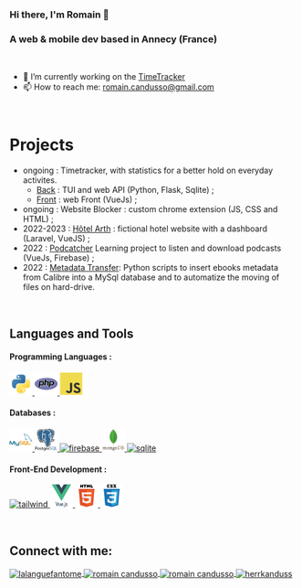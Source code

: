 ### Hi there, I'm Romain 👋</h2>

### A web & mobile dev based in Annecy (France)

<!--
**CandussoR/CandussoR** is a ✨ _special_ ✨ repository because its `README.md` (this file) appears on your GitHub profile.

Here are some ideas to get you started:

- 👯 I’m looking to collaborate on ...
- 🤔 I’m looking for help with ...
- 💬 Ask me about ...
- 📫 How to reach me: ...
- 😄 Pronouns: ...
- ⚡ Fun fact: ...
-->
<br>

- 🔭 I’m currently working on the [TimeTracker](https://github.com/CandussoR/timer_sans_classe)
- 📫 How to reach me: romain.candusso@gmail.com 

<br>

# Projects 
- ongoing : Timetracker, with statistics for a better hold on everyday activites.
  - [Back](https://github.com/CandussoR/timetracker) : TUI and web API (Python, Flask, Sqlite) ;
  - [Front](https://github.com/CandussoR/timetracker_front) : web Front (VueJs) ;
 - ongoing : Website Blocker : custom chrome extension (JS, CSS and HTML) ;
- 2022-2023 : [Hôtel Arth](https://github.com/CDA-REM) : fictional hotel website with a dashboard (Laravel, VueJS) ;
- 2022 : [Podcatcher](https://github.com/CandussoR/podcatcher) Learning project to listen and download podcasts (VueJs, Firebase) ;
- 2022 : [Metadata Transfer](https://github.com/CandussoR/metadata_transfer): Python scripts to insert ebooks metadata from Calibre into a MySql database and to automatize the moving of files on hard-drive.

<br>

## Languages and Tools

<h4 align="left">Programming Languages :</h5>
<p align=""> 
 <a href="https://www.python.org" target="_blank" rel="noreferrer">
   <img src="https://raw.githubusercontent.com/devicons/devicon/master/icons/python/python-original.svg" alt="python" width="40" height="40"/> 
 </a> 
 <a href="https://www.php.net" target="_blank" rel="noreferrer"> 
  <img src="https://raw.githubusercontent.com/devicons/devicon/master/icons/php/php-original.svg" alt="php" width="40" height="40"/> 
 </a> 
 <a href="https://developer.mozilla.org/en-US/docs/Web/JavaScript" target="_blank" rel="noreferrer"> 
   <img src="https://raw.githubusercontent.com/devicons/devicon/master/icons/javascript/javascript-original.svg" alt="javascript" width="40" height="40"/>  </a> 
</p>

<h4 align="left">Databases :</h4>
<p align="left">
   <a href="https://www.mysql.com/" target="_blank" rel="noreferrer"> 
    <img src="https://raw.githubusercontent.com/devicons/devicon/master/icons/mysql/mysql-original-wordmark.svg" alt="mysql" width="40" height="40"/> 
   </a> 
   <a href="https://www.postgresql.org" target="_blank" rel="noreferrer"> 
     <img src="https://raw.githubusercontent.com/devicons/devicon/master/icons/postgresql/postgresql-original-wordmark.svg" alt="postgresql" width="40" height="40"/> 
   </a>
   <a href="https://firebase.google.com/" target="_blank" rel="noreferrer"> 
    <img src="https://www.vectorlogo.zone/logos/firebase/firebase-icon.svg" alt="firebase" width="40" height="40"/> 
   </a> 
   <a href="https://www.mongodb.com/" target="_blank" rel="noreferrer"> 
    <img src="https://raw.githubusercontent.com/devicons/devicon/master/icons/mongodb/mongodb-original-wordmark.svg" alt="mongodb" width="40" height="40"/>  </a> 
   <a href="https://www.sqlite.org/" target="_blank" rel="noreferrer"> 
    <img src="https://www.vectorlogo.zone/logos/sqlite/sqlite-icon.svg" alt="sqlite" width="40" height="40"/> 
   </a> 
</p>
 
 <h4 align="left">Front-End Development :</h4>
<p align="left">
  <a href="https://tailwindcss.com/" target="_blank" rel="noreferrer"> 
   <img src="https://www.vectorlogo.zone/logos/tailwindcss/tailwindcss-icon.svg" alt="tailwind" width="40" height="40"/> 
  </a>
  <a href="https://vuejs.org/" target="_blank" rel="noreferrer"> 
    <img src="https://raw.githubusercontent.com/devicons/devicon/master/icons/vuejs/vuejs-original-wordmark.svg" alt="vuejs" width="40" height="40"/> 
  </a>
  <a href="https://www.w3.org/html/" target="_blank" rel="noreferrer"> 
    <img src="https://raw.githubusercontent.com/devicons/devicon/master/icons/html5/html5-original-wordmark.svg" alt="html5" width="40" height="40"/> 
  </a>
  <a href="https://www.w3schools.com/css/" target="_blank" rel="noreferrer"> 
    <img src="https://raw.githubusercontent.com/devicons/devicon/master/icons/css3/css3-original-wordmark.svg" alt="css3" width="40" height="40"/> 
  </a>
</p>

<br>

<h2 align="left">Connect with me:</h3>
<p align="left">
   <a href="https://twitter.com/lalanguefantome" target="blank">
     <img align="center" src="https://raw.githubusercontent.com/rahuldkjain/github-profile-readme-generator/master/src/images/icons/Social/twitter.svg" alt="lalanguefantome" height="30" width="40" />
   </a>
   <a href="https://linkedin.com/in/romain candusso" target="blank">
     <img align="center" src="https://raw.githubusercontent.com/rahuldkjain/github-profile-readme-generator/master/src/images/icons/Social/linked-in-alt.svg" alt="romain candusso" height="30" width="40" />
   </a>
   <a href="https://fb.com/romain candusso" target="blank">
     <img align="center" src="https://raw.githubusercontent.com/rahuldkjain/github-profile-readme-generator/master/src/images/icons/Social/facebook.svg" alt="romain candusso" height="30" width="40" />
   </a>
   <a href="https://instagram.com/herrkanduss" target="blank">
     <img align="center" src="https://raw.githubusercontent.com/rahuldkjain/github-profile-readme-generator/master/src/images/icons/Social/instagram.svg" alt="herrkanduss" height="30" width="40" />
   </a>
</p>
